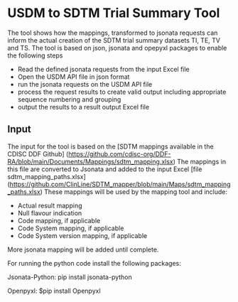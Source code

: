 # USDM to SDTM Trial Summary Tool
The tool shows how the mappings, transformed to jsonata requests can inform the actual creation of the SDTM trial summary datasets TI, TE, TV and TS.
The tool is based on json, jsonata and opepyxl packages to enable the following steps
- Read the defined jsonata requests from the input Excel file
- Open the USDM API file in json format
- run the jsonata requests on the USDM API file
- process the request results to create valid output including appropriate sequence numbering and grouping
- output the results to a result output Excel file

## Input
The input for the tool is based on the [SDTM mappings available in the CDISC DDF Github] (https://github.com/cdisc-org/DDF-RA/blob/main/Documents/Mappings/sdtm_mapping.xlsx)
The mappings in this file are converted to Jsonata and added to the input Excel [file sdtm_mapping_paths.xlsx] (https://github.com/ClinLine/SDTM_mapper/blob/main/Maps/sdtm_mapping_paths.xlsx)
These mappings will be used by the mapping tool and include:
- Actual result mapping
- Null flavour indication
- Code mapping, if applicable
- Code System mapping, if applicable
- Code System version mapping, if applicable

More jsonata mapping will be added until complete.

For running the python code install the following packages:

Jsonata-Python:
pip install jsonata-python

Openpyxl:
$pip install Openpyxl
